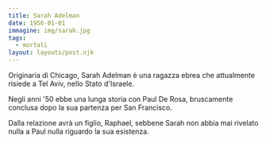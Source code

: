 ```yaml
---
title: Sarah Adelman
date: 1956-01-01
immagine: img/sarah.jpg
tags:
  - mortali
layout: layouts/post.njk
---
```


Originaria di Chicago, Sarah Adelman è una ragazza ebrea che attualmente risiede a Tel Aviv, nello Stato d'Israele.

Negli anni '50 ebbe una lunga storia con Paul De Rosa, bruscamente conclusa dopo la sua partenza per San Francisco. 

Dalla relazione avrà un figlio, Raphael, sebbene Sarah non abbia mai rivelato nulla a Paul nulla riguardo la sua esistenza.

